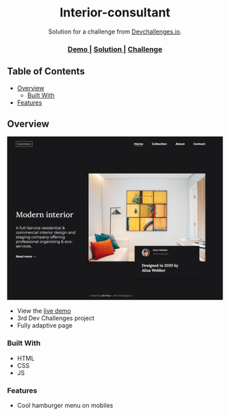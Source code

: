 <h1 align="center">Interior-consultant</h1>

<div align="center">
   Solution for a challenge from <a href="http://devchallenges.io" target="_blank">Devchallenges.io</a>.
</div>

<div align="center">
  <h3>
    <a href="https://ic3top.github.io/devChallenges/interior-consultant-master/solution/src/index.html">
      Demo
    </a>
    <span> | </span>
    <a href="https://devchallenges.io/solutions/rN36p6StA0DCg5cRk7vI">
      Solution
    </a>
    <span> | </span>
    <a href="https://devchallenges.io/challenges/Jymh2b2FyebRTUljkNcb">
      Challenge
    </a>
  </h3>
</div>

<!-- TABLE OF CONTENTS -->

## Table of Contents

- [Overview](#overview)
  - [Built With](#built-with)
- [Features](#features)

<!-- OVERVIEW -->

## Overview

![demo of the web-page](./screenshots/demo.png)

- View the [live demo](https://ic3top.github.io/devChallenges/interior-consultant-master/solution/src/index.html)
- 3rd Dev Challenges project
- Fully adaptive page

### Built With

- HTML
- CSS
- JS

### Features

- Cool hamburger menu on mobiles

